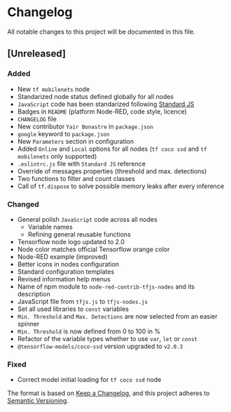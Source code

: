 # Changelog
All notable changes to this project will be documented in this file.

## [Unreleased]
### Added
 - New `tf mobilenets` node
 - Standarized node status defined globally for all nodes
 - `JavaScript` code has been standarized following [Standard JS](https://standardjs.com/index.html)
 - Badges in `README` (platform Node-RED, code style, licence)
 - `CHANGELOG` file
 - New contributor `Yair Bonastre` in `package.json`
 - `google` keyword to `package.json` 
 - New `Parameters` section in configuration
 - Added `Online` and `Local` options for all nodes (`tf coco ssd` and `tf mobilenets` only supported)
 - `.eslintrc.js` file with `Standard JS` reference
 - Override of messages properties (threshold and max. detections)
 - Two functions to filter and count classes
 - Call of `tf.dispose` to solve possible memory leaks after every inference

### Changed
 - General polish `JavaScript` code across all nodes
 	- Variable names
 	- Refining general reusable functions
 - Tensorflow node logo updated to 2.0
 - Node color matches official Tensorflow orange color
 - Node-RED example (improved)
 - Better icons in nodes configuration
 - Standard configuration templates
 - Revised information help menus 
 - Name of npm module to `node-red-contrib-tfjs-nodes` and its description
 - JavaScript file from `tfjs.js` to `tfjs-nodes.js`
 - Set all used libraries to `const` variables
 - `Min. Threshold` and `Max. Detections` are now selected from an easier spinner
 - `Min. Threshold` is now defined from 0 to 100 in %
 - Refactor of the variable types whether to use `var`, `let` or `const` 
 - `@tensorflow-models/coco-ssd` version upgraded to `v2.0.3`

### Fixed
 - Correct model initial loading for `tf coco ssd` node 


The format is based on [Keep a Changelog](https://keepachangelog.com/en/1.0.0/),
and this project adheres to [Semantic Versioning](https://semver.org/spec/v2.0.0.html).